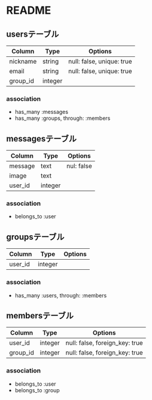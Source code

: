 # README
## usersテーブル

|Column|Type|Options|
|------|----|-------|
|nickname|string|null: false, unique: true|
|email|string|null: false, unique: true|
|group_id|integer|

### association
- has_many :messages
- has_many :groups, through: :members


## messagesテーブル
|Column|Type|Options|
|------|----|-------|
|message|text|nul: false|
|image|text|
|user_id|integer|

### association
- belongs_to :user


## groupsテーブル
|Column|Type|Options|
|------|----|-------|
|user_id|integer|

### association
- has_many :users, through: :members


## membersテーブル
|Column|Type|Options|
|------|----|-------|
|user_id|integer|null: false, foreign_key: true|
|group_id|integer|null: false, foreign_key: true|

### association
- belongs_to :user
- belongs_to :group
